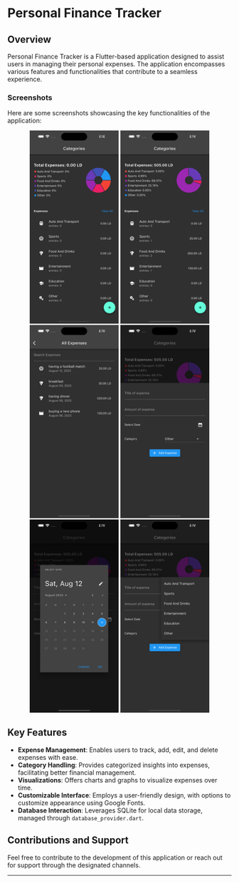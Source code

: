 # Personal Finance Tracker

## Overview

Personal Finance Tracker is a Flutter-based application designed to assist users in managing their personal expenses. The application encompasses various features and functionalities that contribute to a seamless experience.

### Screenshots

Here are some screenshots showcasing the key functionalities of the application:

<p align="center">
  <img src="Simulator Screenshot - iPhone 14 Pro Max - 2023-08-12 at 16.14.43.png" width="200"/>
  <img src="Simulator Screenshot - iPhone 14 Pro Max - 2023-08-12 at 16.17.30.png" width="200"/>
  <img src="Simulator Screenshot - iPhone 14 Pro Max - 2023-08-12 at 16.17.33.png" width="200"/>
  <img src="Simulator Screenshot - iPhone 14 Pro Max - 2023-08-12 at 16.17.40.png" width="200"/>
  <img src="Simulator Screenshot - iPhone 14 Pro Max - 2023-08-12 at 16.17.43.png" width="200"/>
  <img src="Simulator Screenshot - iPhone 14 Pro Max - 2023-08-12 at 16.17.47.png" width="200"/>
</p>

## Key Features

- **Expense Management**: Enables users to track, add, edit, and delete expenses with ease.
- **Category Handling**: Provides categorized insights into expenses, facilitating better financial management.
- **Visualizations**: Offers charts and graphs to visualize expenses over time.
- **Customizable Interface**: Employs a user-friendly design, with options to customize appearance using Google Fonts.
- **Database Interaction**: Leverages SQLite for local data storage, managed through `database_provider.dart`.


## Contributions and Support

Feel free to contribute to the development of this application or reach out for support through the designated channels.

---

